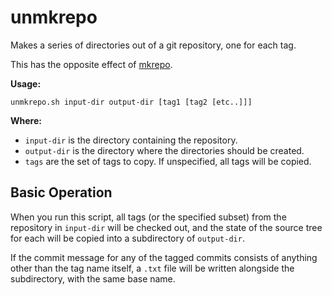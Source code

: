 # unmkrepo

Makes a series of directories out of a git repository, one for each tag.

This has the opposite effect of
[mkrepo](https://github.com/cwilper/mkrepo/blob/master/README.md).

**Usage:**

    unmkrepo.sh input-dir output-dir [tag1 [tag2 [etc..]]]

**Where:**

* ```input-dir``` is the directory containing the repository.
* ```output-dir``` is the directory where the directories should be created.
* ```tags``` are the set of tags to copy. If unspecified, all tags will
  be copied.

## Basic Operation

When you run this script, all tags (or the specified subset) from the
repository in ```input-dir``` will be checked out, and the state of the
source tree for each will be copied into a subdirectory of ```output-dir```.

If the commit message for any of the tagged commits consists of anything
other than the tag name itself, a ```.txt``` file will be written alongside
the subdirectory, with the same base name.
